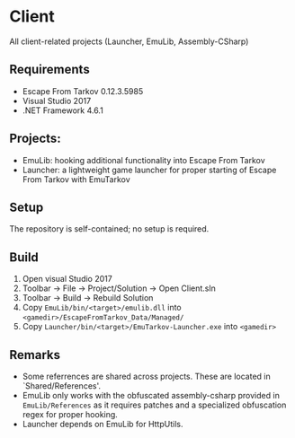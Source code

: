 # Client
All client-related projects (Launcher, EmuLib, Assembly-CSharp)

## Requirements
- Escape From Tarkov 0.12.3.5985
- Visual Studio 2017
- .NET Framework 4.6.1

## Projects:
- EmuLib: hooking additional functionality into Escape From Tarkov
- Launcher: a lightweight game launcher for proper starting of Escape From Tarkov with EmuTarkov

## Setup
The repository is self-contained; no setup is required.

## Build
1. Open visual Studio 2017
2. Toolbar -> File -> Project/Solution -> Open Client.sln
3. Toolbar -> Build -> Rebuild Solution
4. Copy `EmuLib/bin/<target>/emulib.dll` into `<gamedir>/EscapeFromTarkov_Data/Managed/`
5. Copy `Launcher/bin/<target>/EmuTarkov-Launcher.exe` into `<gamedir>`

## Remarks
- Some referrences are shared across projects. These are located in `Shared/References'.
- EmuLib only works with the obfuscated assembly-csharp provided in `EmuLib/References` as it requires patches and a specialized obfuscation regex for proper hooking.
- Launcher depends on EmuLib for HttpUtils.
